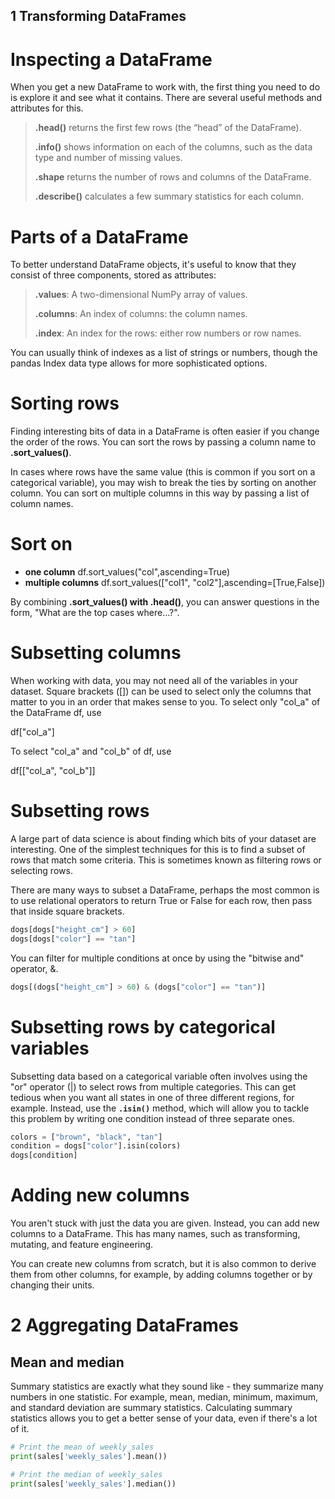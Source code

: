 ## 1 Transforming DataFrames

# Inspecting a DataFrame
When you get a new DataFrame to work with, the first thing you need to do is explore it and see what it contains. There are several useful methods and attributes for this.

>**.head()** returns the first few rows (the “head” of the DataFrame).
>
>**.info()** shows information on each of the columns, such as the data type and number of missing values.
>
>**.shape** returns the number of rows and columns of the DataFrame.
>
>**.describe()** calculates a few summary statistics for each column.


# Parts of a DataFrame
To better understand DataFrame objects, it's useful to know that they consist of three components, stored as attributes:

>**.values**: A two-dimensional NumPy array of values.
>
>**.columns**: An index of columns: the column names.
>
>**.index**: An index for the rows: either row numbers or row names.

You can usually think of indexes as a list of strings or numbers, though the pandas Index data type allows for more sophisticated options. 

# Sorting rows
Finding interesting bits of data in a DataFrame is often easier if you change the order of the rows. You can sort the rows by passing a column name to **.sort_values()**.

In cases where rows have the same value (this is common if you sort on a categorical variable), you may wish to break the ties by sorting on another column. You can sort on multiple columns in this way by passing a list of column names.

# Sort on 
* **one column**	df.sort_values("col",ascending=True)
* **multiple columns**	df.sort_values(["col1", "col2"],ascending=[True,False])

By combining **.sort_values() with .head()**, you can answer questions in the form, "What are the top cases where…?".

# Subsetting columns
When working with data, you may not need all of the variables in your dataset. Square brackets ([]) can be used to select only the columns that matter to you in an order that makes sense to you. To select only "col_a" of the DataFrame df, use

df["col_a"]

To select "col_a" and "col_b" of df, use

df[["col_a", "col_b"]]

# Subsetting rows
A large part of data science is about finding which bits of your dataset are interesting. One of the simplest techniques for this is to find a subset of rows that match some criteria. This is sometimes known as filtering rows or selecting rows.

There are many ways to subset a DataFrame, perhaps the most common is to use relational operators to return True or False for each row, then pass that inside square brackets.
```python
dogs[dogs["height_cm"] > 60]
dogs[dogs["color"] == "tan"]
```
You can filter for multiple conditions at once by using the "bitwise and" operator, &.
```python
dogs[(dogs["height_cm"] > 60) & (dogs["color"] == "tan")]
```

# Subsetting rows by categorical variables
Subsetting data based on a categorical variable often involves using the "or" operator (|) to select rows from multiple categories. This can get tedious when you want all states in one of three different regions, for example. Instead, use the **`.isin()`** method, which will allow you to tackle this problem by writing one condition instead of three separate ones.
```python
colors = ["brown", "black", "tan"]
condition = dogs["color"].isin(colors)
dogs[condition]
```

# Adding new columns
You aren't stuck with just the data you are given. Instead, you can add new columns to a DataFrame. This has many names, such as transforming, mutating, and feature engineering.

You can create new columns from scratch, but it is also common to derive them from other columns, for example, by adding columns together or by changing their units.

# 2 Aggregating DataFrames

## Mean and median
Summary statistics are exactly what they sound like - they summarize many numbers in one statistic. For example, mean, median, minimum, maximum, and standard deviation are summary statistics. Calculating summary statistics allows you to get a better sense of your data, even if there's a lot of it.
```python
# Print the mean of weekly_sales
print(sales['weekly_sales'].mean())

# Print the median of weekly_sales
print(sales['weekly_sales'].median())
```

